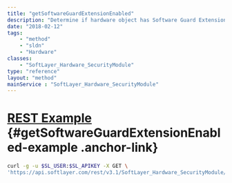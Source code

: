 ```yaml
---
title: "getSoftwareGuardExtensionEnabled"
description: "Determine if hardware object has Software Guard Extension (SGX) enabled."
date: "2018-02-12"
tags:
    - "method"
    - "sldn"
    - "Hardware"
classes:
    - "SoftLayer_Hardware_SecurityModule"
type: "reference"
layout: "method"
mainService : "SoftLayer_Hardware_SecurityModule"
---
```


# [REST Example](#getSoftwareGuardExtensionEnabled-example) <a href="/article/rest/"><i class="fas fa-question"></i></a> {#getSoftwareGuardExtensionEnabled-example .anchor-link} 
```bash
curl -g -u $SL_USER:$SL_APIKEY -X GET \
'https://api.softlayer.com/rest/v3.1/SoftLayer_Hardware_SecurityModule/{SoftLayer_Hardware_SecurityModuleID}/getSoftwareGuardExtensionEnabled'
```
